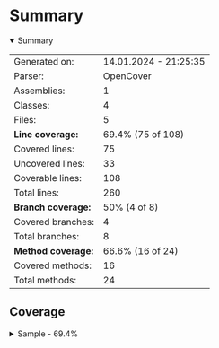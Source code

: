 # Summary
<details open><summary>Summary</summary>

|||
|:---|:---|
| Generated on: | 14.01.2024 - 21:25:35 |
| Parser: | OpenCover |
| Assemblies: | 1 |
| Classes: | 4 |
| Files: | 5 |
| **Line coverage:** | 69.4% (75 of 108) |
| Covered lines: | 75 |
| Uncovered lines: | 33 |
| Coverable lines: | 108 |
| Total lines: | 260 |
| **Branch coverage:** | 50% (4 of 8) |
| Covered branches: | 4 |
| Total branches: | 8 |
| **Method coverage:** | 66.6% (16 of 24) |
| Covered methods: | 16 |
| Total methods: | 24 |

</details>

## Coverage
<details><summary>Sample - 69.4%</summary>

|**Name**|**Line**|**Branch**|**Method**|
|:---|---:|---:|---:|
|**Sample**|**69.4%**|**50%**|**66.6%**|
|Sample.PartialClass|54.5%|50%|50%|
|Test.Program|100%||100%|
|Test.TestClass|72.7%|50%|80%|
|Test.TestClass2|63.1%|50%|60%|

</details>
